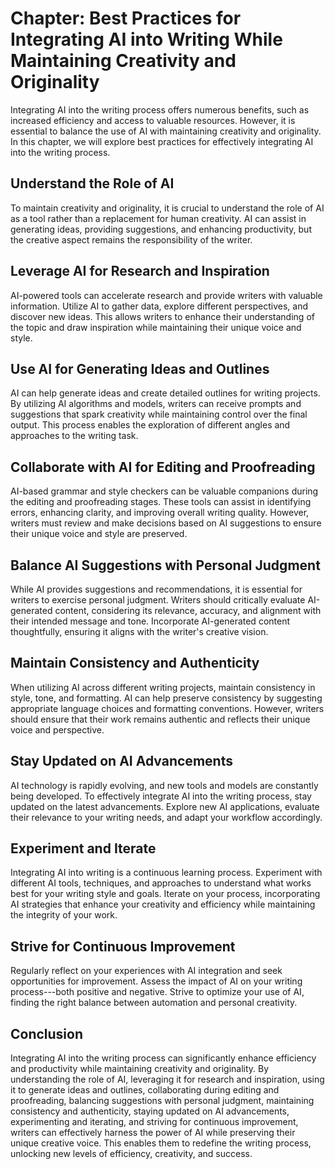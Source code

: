 Chapter: Best Practices for Integrating AI into Writing While Maintaining Creativity and Originality
====================================================================================================

Integrating AI into the writing process offers numerous benefits, such as increased efficiency and access to valuable resources. However, it is essential to balance the use of AI with maintaining creativity and originality. In this chapter, we will explore best practices for effectively integrating AI into the writing process.

Understand the Role of AI
-------------------------

To maintain creativity and originality, it is crucial to understand the role of AI as a tool rather than a replacement for human creativity. AI can assist in generating ideas, providing suggestions, and enhancing productivity, but the creative aspect remains the responsibility of the writer.

Leverage AI for Research and Inspiration
----------------------------------------

AI-powered tools can accelerate research and provide writers with valuable information. Utilize AI to gather data, explore different perspectives, and discover new ideas. This allows writers to enhance their understanding of the topic and draw inspiration while maintaining their unique voice and style.

Use AI for Generating Ideas and Outlines
----------------------------------------

AI can help generate ideas and create detailed outlines for writing projects. By utilizing AI algorithms and models, writers can receive prompts and suggestions that spark creativity while maintaining control over the final output. This process enables the exploration of different angles and approaches to the writing task.

Collaborate with AI for Editing and Proofreading
------------------------------------------------

AI-based grammar and style checkers can be valuable companions during the editing and proofreading stages. These tools can assist in identifying errors, enhancing clarity, and improving overall writing quality. However, writers must review and make decisions based on AI suggestions to ensure their unique voice and style are preserved.

Balance AI Suggestions with Personal Judgment
---------------------------------------------

While AI provides suggestions and recommendations, it is essential for writers to exercise personal judgment. Writers should critically evaluate AI-generated content, considering its relevance, accuracy, and alignment with their intended message and tone. Incorporate AI-generated content thoughtfully, ensuring it aligns with the writer's creative vision.

Maintain Consistency and Authenticity
-------------------------------------

When utilizing AI across different writing projects, maintain consistency in style, tone, and formatting. AI can help preserve consistency by suggesting appropriate language choices and formatting conventions. However, writers should ensure that their work remains authentic and reflects their unique voice and perspective.

Stay Updated on AI Advancements
-------------------------------

AI technology is rapidly evolving, and new tools and models are constantly being developed. To effectively integrate AI into the writing process, stay updated on the latest advancements. Explore new AI applications, evaluate their relevance to your writing needs, and adapt your workflow accordingly.

Experiment and Iterate
----------------------

Integrating AI into writing is a continuous learning process. Experiment with different AI tools, techniques, and approaches to understand what works best for your writing style and goals. Iterate on your process, incorporating AI strategies that enhance your creativity and efficiency while maintaining the integrity of your work.

Strive for Continuous Improvement
---------------------------------

Regularly reflect on your experiences with AI integration and seek opportunities for improvement. Assess the impact of AI on your writing process---both positive and negative. Strive to optimize your use of AI, finding the right balance between automation and personal creativity.

Conclusion
----------

Integrating AI into the writing process can significantly enhance efficiency and productivity while maintaining creativity and originality. By understanding the role of AI, leveraging it for research and inspiration, using it to generate ideas and outlines, collaborating during editing and proofreading, balancing suggestions with personal judgment, maintaining consistency and authenticity, staying updated on AI advancements, experimenting and iterating, and striving for continuous improvement, writers can effectively harness the power of AI while preserving their unique creative voice. This enables them to redefine the writing process, unlocking new levels of efficiency, creativity, and success.
